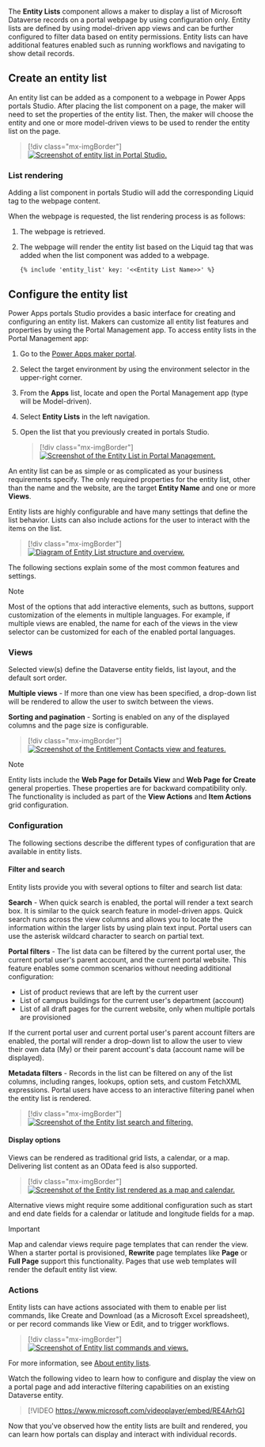 The **Entity Lists** component allows a maker to display a list of Microsoft Dataverse records on a portal webpage by using configuration only. Entity lists are defined by using model-driven app views and can be further configured to filter data based on entity permissions. Entity lists can have additional features enabled such as running workflows and navigating to show detail records. 

## Create an entity list 

An entity list can be added as a component to a webpage in Power Apps portals Studio. After placing the list component on a page, the maker will need to set the properties of the entity list. Then, the maker will choose the entity and one or more model-driven views to be used to render the entity list on the page.

> [!div class="mx-imgBorder"]
> [![Screenshot of entity list in Portal Studio.](../media/2-entity-list-portal-studio-ss.png)](../media/2-entity-list-portal-studio-ss.png#lightbox)

### List rendering

Adding a list component in portals Studio will add the corresponding Liquid tag to the webpage content.

When the webpage is requested, the list rendering process is as follows:

1. The webpage is retrieved.
1. The webpage will render the entity list based on the Liquid tag that was added when the list component was added to a webpage.

    ```twig
    {% include 'entity_list' key: '<<Entity List Name>>' %}
    ```

## Configure the entity list

Power Apps portals Studio provides a basic interface for creating and configuring an entity list. Makers can customize all entity list features and properties by using the Portal Management app. To access entity lists in the Portal Management app:

1. Go to the [Power Apps maker portal](https://make.powerapps.com/?azure-portal=true).
1. Select the target environment by using the environment selector in the upper-right corner.
1. From the **Apps** list, locate and open the Portal Management app (type will be Model-driven).
1. Select **Entity Lists** in the left navigation.
1. Open the list that you previously created in portals Studio.

    > [!div class="mx-imgBorder"]
    > [![Screenshot of the Entity List in Portal Management.](../media/2-list-portal-app-ssm.png)](../media/2-list-portal-app-ssm.png#lightbox)

An entity list can be as simple or as complicated as your business requirements specify. The only required properties for the entity list, other than the name and the website, are the target **Entity Name** and one or more **Views**. 

Entity lists are highly configurable and have many settings that define the list behavior. Lists can also include actions for the user to interact with the items on the list.

> [!div class="mx-imgBorder"]
> [![Diagram of Entity List structure and overview.](../media/2-entity-list-overview-c.png)](../media/2-entity-list-overview-c.png#lightbox)

The following sections explain some of the most common features and settings. 

> [!NOTE]
> Most of the options that add interactive elements, such as buttons, support customization of the elements in multiple languages. For example, if multiple views are enabled, the name for each of the views in the view selector can be customized for each of the enabled portal languages.

### Views

Selected view(s) define the Dataverse entity fields, list layout, and the default sort order. 

**Multiple views** - If more than one view has been specified, a drop-down list will be rendered to allow the user to switch between the views. 

**Sorting and pagination** - Sorting is enabled on any of the displayed columns and the page size is configurable.

> [!div class="mx-imgBorder"]
> [![Screenshot of the Entitlement Contacts view and features.](../media/2-entity-list-features-ssm.png)](../media/2-entity-list-features-ssm.png#lightbox)

> [!NOTE]
> Entity lists include the **Web Page for Details View** and **Web Page for Create** general properties. These properties are for backward compatibility only. The functionality is included as part of the **View Actions** and **Item Actions** grid configuration.

### Configuration

The following sections describe the different types of configuration that are available in entity lists.

#### Filter and search

Entity lists provide you with several options to filter and search list data:

**Search** - When quick search is enabled, the portal will render a text search box. It is similar to the quick search feature in model-driven apps. Quick search runs across the view columns and allows you to locate the information within the larger lists by using plain text input. Portal users can use the asterisk wildcard character to search on partial text.

**Portal filters** - The list data can be filtered by the current portal user, the current portal user's parent account, and the current portal website. This feature enables some common scenarios without needing additional configuration:

- List of product reviews that are left by the current user
- List of campus buildings for the current user's department (account)
- List of all draft pages for the current website, only when multiple portals are provisioned 

If the current portal user and current portal user's parent account filters are enabled, the portal will render a drop-down list to allow the user to view their own data (My) or their parent account's data (account name will be displayed).

**Metadata filters** - Records in the list can be filtered on any of the list columns, including ranges, lookups, option sets, and custom FetchXML expressions. Portal users have access to an interactive filtering panel when the entity list is rendered.

> [!div class="mx-imgBorder"]
> [![Screenshot of the Entity list search and filtering.](../media/2-entity-list-features-filtering-ssm.png)](../media/2-entity-list-features-filtering-ssm.png#lightbox)

#### Display options

Views can be rendered as traditional grid lists, a calendar, or a map. Delivering list content as an OData feed is also supported. 

> [!div class="mx-imgBorder"]
> [![Screenshot of the Entity list rendered as a map and calendar.](../media/2-entity-list-map-calendar-ss.png)](../media/2-entity-list-map-calendar-ss.png#lightbox)

Alternative views might require some additional configuration such as start and end date fields for a calendar or latitude and longitude fields for a map.

> [!IMPORTANT]
> Map and calendar views require page templates that can render the view. When a starter portal is provisioned, **Rewrite** page templates like **Page** or **Full Page** support this functionality. Pages that use web templates will render the default entity list view.

### Actions

Entity lists can have actions associated with them to enable per list commands, like Create and Download (as a Microsoft Excel spreadsheet), or per record commands like View or Edit, and to trigger workflows.

> [!div class="mx-imgBorder"]
> [![Screenshot of Entity list commands and views.](../media/2-entity-list-features-commands-ssm.png)](../media/2-entity-list-features-commands-ssm.png#lightbox)

For more information, see [About entity lists](https://docs.microsoft.com/powerapps/maker/portals/configure/entity-lists/?azure-portal=true).

Watch the following video to learn how to configure and display the view on a portal page and add interactive filtering capabilities on an existing Dataverse entity.

> [!VIDEO https://www.microsoft.com/videoplayer/embed/RE4ArhG]

Now that you've observed how the entity lists are built and rendered, you can learn how portals can display and interact with individual records.
